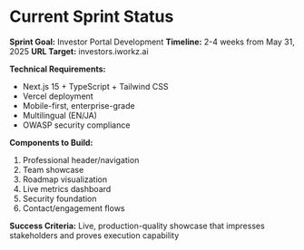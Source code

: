 # Current Sprint Status

**Sprint Goal:** Investor Portal Development
**Timeline:** 2-4 weeks from May 31, 2025
**URL Target:** investors.iworkz.ai

**Technical Requirements:**
- Next.js 15 + TypeScript + Tailwind CSS
- Vercel deployment
- Mobile-first, enterprise-grade
- Multilingual (EN/JA)
- OWASP security compliance

**Components to Build:**
1. Professional header/navigation
2. Team showcase
3. Roadmap visualization  
4. Live metrics dashboard
5. Security foundation
6. Contact/engagement flows

**Success Criteria:** 
Live, production-quality showcase that impresses stakeholders and proves execution capability

